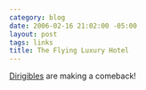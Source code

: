 ```yaml
---
category: blog
date: 2006-02-16 21:02:00 -05:00
layout: post
tags: links
title: The Flying Luxury Hotel
---
```


[Dirigibles](http://www.popsci.com/popsci/whatsnew/18ac893302839010vgnvcm1000004eecbccdrcrd.html?s_prop18=whatsnew) are making a comeback!